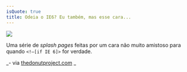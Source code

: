 ```yaml
---
isQuote: true
title: Odeia o IE6? Eu também, mas esse cara...
---
```


![](http://25.media.tumblr.com/tumblr_lmrd8c4XkX1qedkdbo1_500.jpg)

Uma série de _splash pages_ feitas por um cara não muito amistoso para quando `<!—[if IE 6]>` for verdade.

_- via [thedonutproject.com](http://www.thedonutproject.com/inspiration/overly-judgemental-ie6-splash-pages/) _